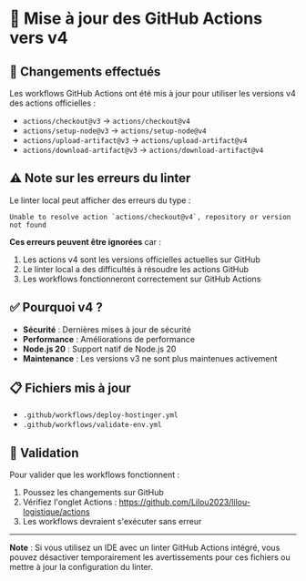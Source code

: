 # 📝 Mise à jour des GitHub Actions vers v4

## 🔄 Changements effectués

Les workflows GitHub Actions ont été mis à jour pour utiliser les versions v4 des actions officielles :

- `actions/checkout@v3` → `actions/checkout@v4`
- `actions/setup-node@v3` → `actions/setup-node@v4`
- `actions/upload-artifact@v3` → `actions/upload-artifact@v4`
- `actions/download-artifact@v3` → `actions/download-artifact@v4`

## ⚠️ Note sur les erreurs du linter

Le linter local peut afficher des erreurs du type :
```
Unable to resolve action `actions/checkout@v4`, repository or version not found
```

**Ces erreurs peuvent être ignorées** car :

1. Les actions v4 sont les versions officielles actuelles sur GitHub
2. Le linter local a des difficultés à résoudre les actions GitHub
3. Les workflows fonctionneront correctement sur GitHub Actions

## ✅ Pourquoi v4 ?

- **Sécurité** : Dernières mises à jour de sécurité
- **Performance** : Améliorations de performance
- **Node.js 20** : Support natif de Node.js 20
- **Maintenance** : Les versions v3 ne sont plus maintenues activement

## 📋 Fichiers mis à jour

- `.github/workflows/deploy-hostinger.yml`
- `.github/workflows/validate-env.yml`

## 🚀 Validation

Pour valider que les workflows fonctionnent :

1. Poussez les changements sur GitHub
2. Vérifiez l'onglet Actions : https://github.com/Lilou2023/lilou-logistique/actions
3. Les workflows devraient s'exécuter sans erreur

---

**Note** : Si vous utilisez un IDE avec un linter GitHub Actions intégré, vous pouvez désactiver temporairement les avertissements pour ces fichiers ou mettre à jour la configuration du linter. 
